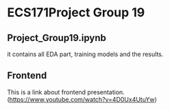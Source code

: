 # ECS171Project Group 19

## Project_Group19.ipynb
it contains all EDA part, training models and the results.

## Frontend
This is a link about frontend presentation.
(https://www.youtube.com/watch?v=4D0Ux4UtuYw)
